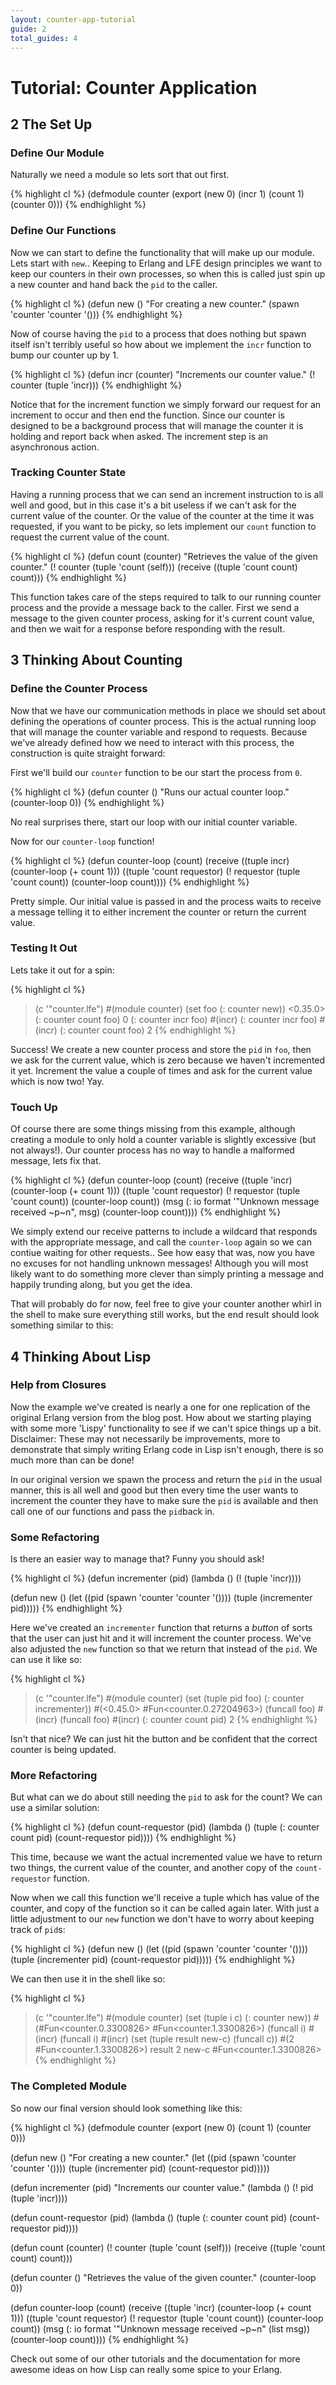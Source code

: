 ```yaml
---
layout: counter-app-tutorial
guide: 2
total_guides: 4
---
```

# Tutorial: Counter Application

## 2 The Set Up

### Define Our Module

Naturally we need a module so lets sort that out first.

{% highlight cl %}
(defmodule counter
  (export (new 0)
          (incr 1)
          (count 1)
          (counter 0)))
{% endhighlight %}

### Define Our Functions

Now we can start to define the functionality that will make up our module. Lets start with ``new``.. Keeping to Erlang and LFE design principles we want to keep our counters in their own processes, so when this is called just spin up a new counter and hand back the ``pid`` to the caller.

{% highlight cl %}
(defun new ()
  "For creating a new counter."
  (spawn 'counter 'counter '()))
{% endhighlight %}

Now of course having the ``pid`` to a process that does nothing but spawn itself isn't terribly useful so how about we implement the ``incr`` function to bump our counter up by 1.

{% highlight cl %}
(defun incr (counter)
  "Increments our counter value."
  (! counter (tuple 'incr)))
{% endhighlight %}

Notice that for the increment function we simply forward our request for an increment to occur and then end the function. Since our counter is designed to be a background process that will manage the counter it is holding and report back when asked. The increment step is an asynchronous action.

### Tracking Counter State

Having a running process that we can send an increment instruction to is all well and good, but in this case it's a bit useless if we can't ask for the current value of the counter. Or the value of the counter at the time it was requested, if you want to be picky, so lets implement our ``count`` function to request the current value of the count.

{% highlight cl %}
(defun count (counter)
  "Retrieves the value of the given counter."
  (! counter (tuple 'count (self)))
  (receive
    ((tuple 'count count)
     count)))
{% endhighlight %}

This function takes care of the steps required to talk to our running counter process and the provide a message back to the caller. First we send a message to the given counter process, asking for it's current count value, and then we wait for a response before responding with the result.

## 3 Thinking About Counting

### Define the Counter Process

Now that we have our communication methods in place we should set about defining the operations of counter process. This is the actual running loop that will manage the counter variable and respond to requests. Because we've already defined how we need to interact with this process, the construction is quite straight forward:

First we'll build our ``counter`` function to be our start the process from ``0``.

{% highlight cl %}
(defun counter ()
  "Runs our actual counter loop."
  (counter-loop 0))
{% endhighlight %}

No real surprises there, start our loop with our initial counter variable.

Now for our ``counter-loop`` function!

{% highlight cl %}
(defun counter-loop (count)
  (receive
    ((tuple incr)
     (counter-loop (+ count 1)))
    ((tuple 'count requestor)
     (! requestor (tuple 'count count))
     (counter-loop count))))
{% endhighlight %}

Pretty simple. Our initial value is passed in and the process waits to receive a message telling it to either increment the counter or return the current value.

### Testing It Out

Lets take it out for a spin:

{% highlight cl %}
> (c '"counter.lfe")
#(module counter)
> (set foo (: counter new))
<0.35.0>
> (: counter count foo)
0
> (: counter incr foo)
#(incr)
> (: counter incr foo)
#(incr)
> (: counter count foo)
2
{% endhighlight %}

Success! We create a new counter process and store the ``pid`` in ``foo``, then we ask for the current value, which is zero because we haven't incremented it yet. Increment the value a couple of times and ask for the current value which is now two! Yay.

### Touch Up

Of course there are some things missing from this example, although creating a module to only hold a counter variable is slightly excessive (but not always!). Our counter process has no way to handle a malformed message, lets fix that.

{% highlight cl %}
(defun counter-loop (count)
  (receive
    ((tuple 'incr)
     (counter-loop (+ count 1)))
    ((tuple 'count requestor)
     (! requestor (tuple 'count count))
     (counter-loop count))
    (msg
     (: io format '"Unknown message received ~p~n", msg)
     (counter-loop count))))
{% endhighlight %}

We simply extend our receive patterns to include a wildcard that responds with the appropriate message, and call the ``counter-loop`` again so we can contiue waiting for other requests.. See how easy that was, now you have no excuses for not handling unknown messages! Although you will most likely want to do something more clever than simply printing a message and happily trunding along, but you get the idea.

That will probably do for now, feel free to give your counter another whirl in the shell to make sure everything still works, but the end result should look something similar to this:

## 4 Thinking About Lisp

### Help from Closures

Now the example we've created is nearly a one for one replication of the original Erlang version from the blog post. How about we starting playing with some more 'Lispy' functionality to see if we can't spice things up a bit. Disclaimer: These may not necessarily be improvements, more to demonstrate that simply writing Erlang code in Lisp isn't enough, there is so much more than can be done!

In our original version we spawn the process and return the ``pid`` in the usual manner, this is all well and good but then every time the user wants to increment the counter they have to make sure the ``pid`` is available and then call one of our functions and pass the ``pid``back in.

### Some Refactoring

Is there an easier way to manage that? Funny you should ask!

{% highlight cl %}
(defun incrementer (pid)
  (lambda ()
    (! (tuple 'incr))))

(defun new ()
  (let ((pid (spawn 'counter 'counter '())))
    (tuple (incrementer pid)))))
{% endhighlight %}

Here we've created an ``incrementer`` function that returns a _button_ of sorts that the user can just hit and it will increment the counter process. We've also adjusted the ``new`` function so that we return that instead of the ``pid``. We can use it like so:

{% highlight cl %}
> (c '"counter.lfe")
#(module counter)
> (set (tuple pid foo) (: counter incrementer))
#(<0.45.0> #Fun<counter.0.27204963>)
> (funcall foo)
#(incr)
> (funcall foo)
#(incr)
> (: counter count pid)
2
{% endhighlight %}

Isn't that nice? We can just hit the button and be confident that the correct counter is being updated.

### More Refactoring

But what can we do about still needing the ``pid`` to ask for the count? We can use a similar solution:

{% highlight cl %}
(defun count-requestor (pid)
  (lambda ()
    (tuple (: counter count pid)
           (count-requestor pid))))
{% endhighlight %}

This time, because we want the actual incremented value we have to return two things, the current value of the counter, and another copy of the ``count-requestor`` function.

Now when we call this function we'll receive a tuple which has value of the counter, and copy of the function so it can be called again later. With just a little adjustment to our ``new`` function we don't have to worry about keeping track of ``pid``s:

{% highlight cl %}
(defun new ()
  (let ((pid (spawn 'counter 'counter '())))
    (tuple (incrementer pid)
           (count-requestor pid)))))
{% endhighlight %}

We can then use it in the shell like so:

{% highlight cl %}
> (c '"counter.lfe")
#(module counter)
> (set (tuple i c) (: counter new))
#(#Fun<counter.0.3300826> #Fun<counter.1.3300826>)
> (funcall i)
#(incr)
> (funcall i)
#(incr)
> (set (tuple result new-c) (funcall c))
#(2 #Fun<counter.1.3300826>)
> result
2
> new-c
#Fun<counter.1.3300826>
{% endhighlight %}

### The Completed Module

So now our final version should look something like this:

{% highlight cl %}
(defmodule counter
  (export (new 0)
          (count 1)
          (counter 0)))

(defun new ()
  "For creating a new counter."
  (let ((pid (spawn 'counter 'counter '())))
    (tuple (incrementer pid)
           (count-requestor pid)))))

(defun incrementer (pid)
  "Increments our counter value."
  (lambda ()
    (! pid (tuple 'incr))))

(defun count-requestor (pid)
  (lambda ()
    (tuple (: counter count pid)
           (count-requestor pid))))

(defun count (counter)
  (! counter (tuple 'count (self)))
  (receive
    ((tuple 'count count)
     count)))

(defun counter ()
  "Retrieves the value of the given counter."
  (counter-loop 0))

(defun counter-loop (count)
  (receive
    ((tuple 'incr)
     (counter-loop (+ count 1)))
    ((tuple 'count requestor)
     (! requestor (tuple 'count count))
     (counter-loop count))
    (msg
     (: io format '"Unknown message received ~p~n" (list msg))
     (counter-loop count))))
{% endhighlight %}

Check out some of our other tutorials and the documentation for more awesome ideas on how Lisp can really some spice to your Erlang.
